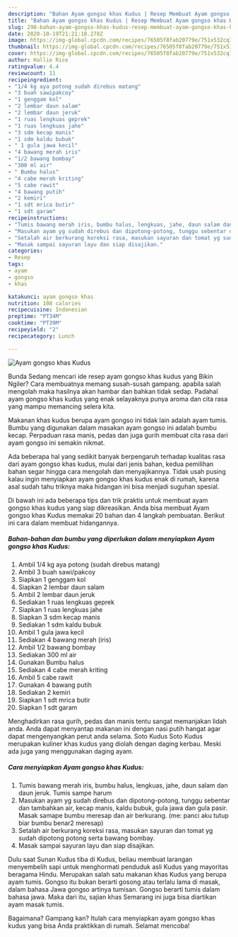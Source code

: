 ```yaml
---
description: "Bahan Ayam gongso khas Kudus | Resep Membuat Ayam gongso khas Kudus Yang Lezat"
title: "Bahan Ayam gongso khas Kudus | Resep Membuat Ayam gongso khas Kudus Yang Lezat"
slug: 298-bahan-ayam-gongso-khas-kudus-resep-membuat-ayam-gongso-khas-kudus-yang-lezat
date: 2020-10-19T21:21:18.278Z
image: https://img-global.cpcdn.com/recipes/76505f8fab20779e/751x532cq70/ayam-gongso-khas-kudus-foto-resep-utama.jpg
thumbnail: https://img-global.cpcdn.com/recipes/76505f8fab20779e/751x532cq70/ayam-gongso-khas-kudus-foto-resep-utama.jpg
cover: https://img-global.cpcdn.com/recipes/76505f8fab20779e/751x532cq70/ayam-gongso-khas-kudus-foto-resep-utama.jpg
author: Hallie Rice
ratingvalue: 4.4
reviewcount: 11
recipeingredient:
- "1/4 kg aya potong sudah direbus matang"
- "3 buah sawipakcoy"
- "1 genggam kol"
- "2 lembar daun salam"
- "2 lembar daun jeruk"
- "1 ruas lengkuas geprek"
- "1 ruas lengkuas jahe"
- "3 sdm kecap manis"
- "1 sdm kaldu bubuk"
- " 1 gula jawa kecil"
- "4 bawang merah iris"
- "1/2 bawang bombay"
- "300 ml air"
- " Bumbu halus"
- "4 cabe merah kriting"
- "5 cabe rawit"
- "4 bawang putih"
- "2 kemiri"
- "1 sdt mrica butir"
- "1 sdt garam"
recipeinstructions:
- "Tumis bawang merah iris, bumbu halus, lengkuas, jahe, daun salam dan daun jeruk. Tumis sampe harum"
- "Masukan ayam yg sudah direbus dan dipotong-potong, tunggu sebentar dan tambahkan air, kecap manis, kaldu bubuk, gula jawa dan gula pasir. Masak samape bumbu meresap dan air berkurang. (me: panci aku tutup biar bumbu benar2 meresap)"
- "Setalah air berkurang koreksi rasa, masukan sayuran dan tomat yg sudah dipotong potong serta bawang bombay."
- "Masak sampai sayuran layu dan siap disajikan."
categories:
- Resep
tags:
- ayam
- gongso
- khas

katakunci: ayam gongso khas 
nutrition: 108 calories
recipecuisine: Indonesian
preptime: "PT34M"
cooktime: "PT39M"
recipeyield: "2"
recipecategory: Lunch

---
```



![Ayam gongso khas Kudus](https://img-global.cpcdn.com/recipes/76505f8fab20779e/751x532cq70/ayam-gongso-khas-kudus-foto-resep-utama.jpg)

Bunda Sedang mencari ide resep ayam gongso khas kudus yang Bikin Ngiler? Cara membuatnya memang susah-susah gampang. apabila salah mengolah maka hasilnya akan hambar dan bahkan tidak sedap. Padahal ayam gongso khas kudus yang enak selayaknya punya aroma dan cita rasa yang mampu memancing selera kita.

Makanan khas kudus berupa ayam gongso ini tidak lain adalah ayam tumis. Bumbu yang digunakan dalam masakan ayam gongso ini adalah bumbu kecap. Perpaduan rasa manis, pedas dan juga gurih membuat cita rasa dari ayam gongso ini semakin nikmat.

Ada beberapa hal yang sedikit banyak berpengaruh terhadap kualitas rasa dari ayam gongso khas kudus, mulai dari jenis bahan, kedua pemilihan bahan segar hingga cara mengolah dan menyajikannya. Tidak usah pusing kalau ingin menyiapkan ayam gongso khas kudus enak di rumah, karena asal sudah tahu triknya maka hidangan ini bisa menjadi suguhan spesial.


Di bawah ini ada beberapa tips dan trik praktis untuk membuat ayam gongso khas kudus yang siap dikreasikan. Anda bisa membuat Ayam gongso khas Kudus memakai 20 bahan dan 4 langkah pembuatan. Berikut ini cara dalam membuat hidangannya.

<!--inarticleads1-->

##### Bahan-bahan dan bumbu yang diperlukan dalam menyiapkan Ayam gongso khas Kudus:

1. Ambil 1/4 kg aya potong (sudah direbus matang)
1. Ambil 3 buah sawi/pakcoy
1. Siapkan 1 genggam kol
1. Siapkan 2 lembar daun salam
1. Ambil 2 lembar daun jeruk
1. Sediakan 1 ruas lengkuas geprek
1. Siapkan 1 ruas lengkuas jahe
1. Siapkan 3 sdm kecap manis
1. Sediakan 1 sdm kaldu bubuk
1. Ambil  1 gula jawa kecil
1. Sediakan 4 bawang merah (iris)
1. Ambil 1/2 bawang bombay
1. Sediakan 300 ml air
1. Gunakan  Bumbu halus
1. Sediakan 4 cabe merah kriting
1. Ambil 5 cabe rawit
1. Gunakan 4 bawang putih
1. Sediakan 2 kemiri
1. Siapkan 1 sdt mrica butir
1. Siapkan 1 sdt garam


Menghadirkan rasa gurih, pedas dan manis tentu sangat memanjakan lidah anda. Anda dapat menyantap makanan ini dengan nasi putih hangat agar dapat mengenyangkan perut anda selama. Soto Kudus Soto Kudus merupakan kuliner khas kudus yang diolah dengan daging kerbau. Meski ada juga yang menggunakan daging ayam. 

<!--inarticleads2-->

##### Cara menyiapkan Ayam gongso khas Kudus:

1. Tumis bawang merah iris, bumbu halus, lengkuas, jahe, daun salam dan daun jeruk. Tumis sampe harum
1. Masukan ayam yg sudah direbus dan dipotong-potong, tunggu sebentar dan tambahkan air, kecap manis, kaldu bubuk, gula jawa dan gula pasir. Masak samape bumbu meresap dan air berkurang. (me: panci aku tutup biar bumbu benar2 meresap)
1. Setalah air berkurang koreksi rasa, masukan sayuran dan tomat yg sudah dipotong potong serta bawang bombay.
1. Masak sampai sayuran layu dan siap disajikan.


Dulu saat Sunan Kudus tiba di Kudus, beliau membuat larangan menyembelih sapi untuk menghormati penduduk asli Kudus yang mayoritas beragama Hindu. Merupakan salah satu makanan khas Kudus yang berupa ayam tumis. Gongso itu bukan berarti gosong atau terlalu lama di masak, dalam bahasa Jawa gongso artinya tumisan. Gongso berarti tumis dalam bahasa jawa. Maka dari itu, sajian khas Semarang ini juga bisa diartikan ayam masak tumis. 

Bagaimana? Gampang kan? Itulah cara menyiapkan ayam gongso khas kudus yang bisa Anda praktikkan di rumah. Selamat mencoba!
